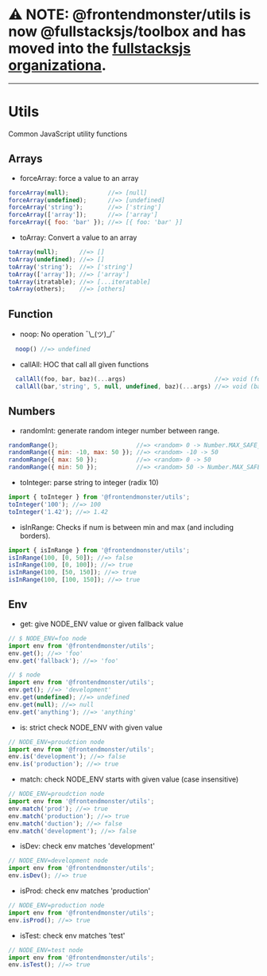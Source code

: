 # ⚠️ NOTE: @frontendmonster/utils is now @fullstacksjs/toolbox and has moved into the [fullstacksjs organizationa](https://github.com/fullstacksjs/toolbox).

---

# Utils

Common JavaScript utility functions

## Arrays

- forceArray: force a value to an array

```javascript
forceArray(null);           //=> [null]
forceArray(undefined);      //=> [undefined]
forceArray('string');       //=> ['string']
forceArray(['array']);      //=> ['array']
forceArray({ foo: 'bar' }); //=> [{ foo: 'bar' }]
```

- toArray: Convert a value to an array

```javascript
toArray(null);      //=> []
toArray(undefined); //=> []
toArray('string');  //=> ['string']
toArray(['array']); //=> ['array']
toArray(itratable); //=> [...iteratable]
toArray(others);    //=> [others]
```

## Function

- noop: No operation ¯\\\_(ツ)_/¯

```javascript
  noop() //=> undefined
```

- callAll: HOC that call all given functions

```javascript
  callAll(foo, bar, baz)(...args)                         //=> void (foo(args), bar(args), baz(args));
  callAll(bar,'string', 5, null, undefined, baz)(...args) //=> void (baz(args));
```


## Numbers

- randomInt: generate random integer number between range.

```javascript
randomRange();                      //=> <random> 0 -> Number.MAX_SAFE_INTEGER
randomRange({ min: -10, max: 50 }); //=> <random> -10 -> 50
randomRange({ max: 50 });           //=> <random> 0 -> 50
randomRange({ min: 50 });           //=> <random> 50 -> Number.MAX_SAFE_INTEGER
```

- toInteger: parse string to integer (radix 10)

```javascript
import { toInteger } from '@frontendmonster/utils';
toInteger('100'); //=> 100
toInteger('1.42'); //=> 1.42
```

- isInRange: Checks if num is between min and max (and including borders).

```javascript
import { isInRange } from '@frontendmonster/utils';
isInRange(100, [0, 50]); //=> false
isInRange(100, [0, 100]); //=> true
isInRange(100, [50, 150]); //=> true
isInRange(100, [100, 150]); //=> true
```

## Env

- get: give NODE_ENV value or given fallback value

```javascript
// $ NODE_ENV=foo node
import env from '@frontendmonster/utils';
env.get(); //=> 'foo'
env.get('fallback'); //=> 'foo'

// $ node
import env from '@frontendmonster/utils';
env.get(); //=> 'development'
env.get(undefined); //=> undefined
env.get(null); //=> null
env.get('anything'); //=> 'anything'
```

- is: strict check NODE_ENV with given value

```javascript
// NODE_ENV=proudction node
import env from '@frontendmonster/utils';
env.is('development'); //=> false
env.is('production'); //=> true
```

- match: check NODE_ENV starts with given value (case insensitive)

```javascript
// NODE_ENV=proudction node
import env from '@frontendmonster/utils';
env.match('prod'); //=> true
env.match('production'); //=> true
env.match('duction'); //=> false
env.match('development'); //=> false
```

- isDev: check env matches 'development'

```javascript
// NODE_ENV=development node
import env from '@frontendmonster/utils';
env.isDev(); //=> true
```

- isProd: check env matches 'production'

```javascript
// NODE_ENV=production node
import env from '@frontendmonster/utils';
env.isProd(); //=> true
```

- isTest: check env matches 'test'

```javascript
// NODE_ENV=test node
import env from '@frontendmonster/utils';
env.isTest(); //=> true
```
